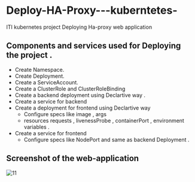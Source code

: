 # Deploy-HA-Proxy---kuberntetes-

ITI kubernetes project
Deploying Ha-proxy web application 

## Components and services used for Deploying the project . 

- Create Namespace.
- Create Deployment.
- Create a ServiceAccount.
- Create a ClusterRole and ClusterRoleBinding
- Create a backend deployment using Declartive way .
- Create a service for backend
- Create a deployment for frontend using Declartive way
    - Configure specs like image , args 
    - resources requests , livenessProbe , containerPort , environment variables .
- Create a service for frontend 
    - Configure specs like NodePort and same as backend Deployment .

## Screenshot of the web-application

![11](https://user-images.githubusercontent.com/95745245/159781565-c6868347-3ac6-4ed4-a74d-12fe5a470b66.jpeg)
